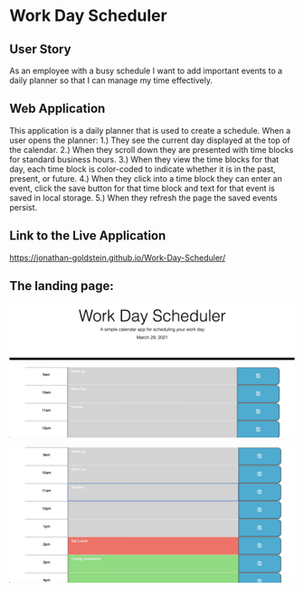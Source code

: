 # Work Day Scheduler

## User Story
As an employee with a busy schedule I want to add important events to a daily planner so that I can manage my time effectively.

## Web Application
This application is a  daily planner that is used to create a schedule. When a user opens the planner:
1.) They see the current day displayed at the top of the calendar.
2.) When they  scroll down they are presented with time blocks for standard business hours.
3.) When they view the time blocks for that day, each time block is color-coded to indicate whether it is in the past, present, or future.
4.) When they click into a time block they can enter an event, click the save button for that time block and text for that event is saved in local storage.
5.) When they refresh the page the saved events persist.

## Link to the Live Application
https://jonathan-goldstein.github.io/Work-Day-Scheduler/
## The landing page:

![plot](./assets/images/Image1.jpeg)


![plot](./assets/images/Image2.jpeg)


